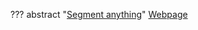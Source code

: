 ??? abstract "[Segment anything](https://github.com/facebookresearch/segment-anything)"
    [Webpage](https://segment-anything.com/)